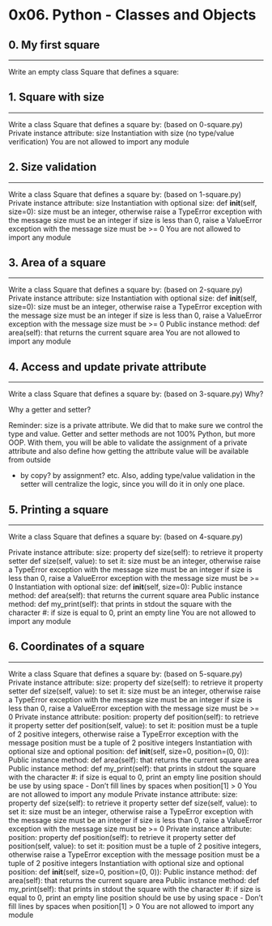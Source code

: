 # 0x06. Python - Classes and Objects
## 0. My first square
***
Write an empty class Square that defines a square:

## 1. Square with size
***
Write a class Square that defines a square by: (based on 0-square.py)
  Private instance attribute: size
  Instantiation with size (no type/value verification)
  You are not allowed to import any module

## 2. Size validation
***
Write a class Square that defines a square by: (based on 1-square.py)
  Private instance attribute: size
  Instantiation with optional size: def __init__(self, size=0):
  size must be an integer, otherwise raise a TypeError exception with the message size must be an integer
  if size is less than 0, raise a ValueError exception with the message size must be >= 0
  You are not allowed to import any module

## 3. Area of a square
***
Write a class Square that defines a square by: (based on 2-square.py)
  Private instance attribute: size
  Instantiation with optional size: def __init__(self, size=0):
  size must be an integer, otherwise raise a TypeError exception with the message size must be an integer
  if size is less than 0, raise a ValueError exception with the message size must be >= 0
  Public instance method: def area(self): that returns the current square area
  You are not allowed to import any module

## 4. Access and update private attribute
***
Write a class Square that defines a square by: (based on 3-square.py)
  Why?

  Why a getter and setter?

  Reminder: size is a private attribute. We did that to make sure we control the type and value. Getter and setter methods are not 100% Python, but more OOP. 
  With  them, you will be able to validate the assignment of a private attribute and also define how getting the attribute value will be available from outside 
  - by copy? by assignment? etc. Also, adding type/value validation in the setter will centralize the logic, since you will do it in only one place.

## 5. Printing a square
***
Write a class Square that defines a square by: (based on 4-square.py)

  Private instance attribute: size:
  property def size(self): to retrieve it
  property setter def size(self, value): to set it:
  size must be an integer, otherwise raise a TypeError exception with the message size must be an integer
  if size is less than 0, raise a ValueError exception with the message size must be >= 0
  Instantiation with optional size: def __init__(self, size=0):
  Public instance method: def area(self): that returns the current square area
  Public instance method: def my_print(self): that prints in stdout the square with the character #:
  if size is equal to 0, print an empty line
  You are not allowed to import any module

## 6. Coordinates of a square
***
Write a class Square that defines a square by: (based on 5-square.py)
  Private instance attribute: size:
  property def size(self): to retrieve it
  property setter def size(self, value): to set it:
  size must be an integer, otherwise raise a TypeError exception with the message size must be an integer
  if size is less than 0, raise a ValueError exception with the message size must be >= 0
  Private instance attribute: position:
  property def position(self): to retrieve it
  property setter def position(self, value): to set it:
  position must be a tuple of 2 positive integers, otherwise raise a TypeError exception with the message position must be a tuple of 2 positive integers
  Instantiation with optional size and optional position: def __init__(self, size=0, position=(0, 0)):
  Public instance method: def area(self): that returns the current square area
  Public instance method: def my_print(self): that prints in stdout the square with the character #:
  if size is equal to 0, print an empty line
  position should be use by using space - Don’t fill lines by spaces when position[1] > 0
  You are not allowed to import any module
  Private instance attribute: size:
  property def size(self): to retrieve it
  property setter def size(self, value): to set it:
  size must be an integer, otherwise raise a TypeError exception with the message size must be an integer
  if size is less than 0, raise a ValueError exception with the message size must be >= 0
  Private instance attribute: position:
  property def position(self): to retrieve it
  property setter def position(self, value): to set it:
  position must be a tuple of 2 positive integers, otherwise raise a TypeError exception with the message position must be a tuple of 2 positive integers
  Instantiation with optional size and optional position: def __init__(self, size=0, position=(0, 0)):
  Public instance method: def area(self): that returns the current square area
  Public instance method: def my_print(self): that prints in stdout the square with the character #:
  if size is equal to 0, print an empty line
  position should be use by using space - Don’t fill lines by spaces when position[1] > 0
  You are not allowed to import any module

